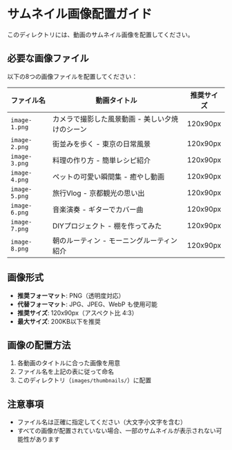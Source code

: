 # サムネイル画像配置ガイド

このディレクトリには、動画のサムネイル画像を配置してください。

## 必要な画像ファイル

以下の8つの画像ファイルを配置してください：

| ファイル名 | 動画タイトル | 推奨サイズ |
|-----------|-------------|-----------|
| `image-1.png` | カメラで撮影した風景動画 - 美しい夕焼けのシーン | 120x90px |
| `image-2.png` | 街並みを歩く - 東京の日常風景 | 120x90px |
| `image-3.png` | 料理の作り方 - 簡単レシピ紹介 | 120x90px |
| `image-4.png` | ペットの可愛い瞬間集 - 癒やし動画 | 120x90px |
| `image-5.png` | 旅行Vlog - 京都観光の思い出 | 120x90px |
| `image-6.png` | 音楽演奏 - ギターでカバー曲 | 120x90px |
| `image-7.png` | DIYプロジェクト - 棚を作ってみた | 120x90px |
| `image-8.png` | 朝のルーティン - モーニングルーティン紹介 | 120x90px |

## 画像形式

- **推奨フォーマット**: PNG（透明度対応）
- **代替フォーマット**: JPG、JPEG、WebP も使用可能
- **推奨サイズ**: 120x90px（アスペクト比 4:3）
- **最大サイズ**: 200KB以下を推奨

## 画像の配置方法

1. 各動画のタイトルに合った画像を用意
2. ファイル名を上記の表に従って命名
3. このディレクトリ（`images/thumbnails/`）に配置

## 注意事項

- ファイル名は正確に指定してください（大文字小文字を含む）
- すべての画像が配置されていない場合、一部のサムネイルが表示されない可能性があります
